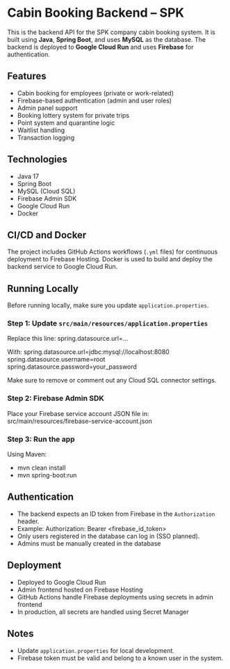 # Cabin Booking Backend – SPK

This is the backend API for the SPK company cabin booking system. It is built using **Java**, **Spring Boot**, and uses **MySQL** as the database. The backend is deployed to **Google Cloud Run** and uses **Firebase** for authentication.

## Features

- Cabin booking for employees (private or work-related)
- Firebase-based authentication (admin and user roles)
- Admin panel support
- Booking lottery system for private trips
- Point system and quarantine logic
- Waitlist handling
- Transaction logging

## Technologies

- Java 17
- Spring Boot
- MySQL (Cloud SQL)
- Firebase Admin SDK
- Google Cloud Run
- Docker

## CI/CD and Docker

The project includes GitHub Actions workflows (`.yml` files) for continuous deployment to Firebase Hosting. Docker is used to build and deploy the backend service to Google Cloud Run.

## Running Locally

Before running locally, make sure you update `application.properties`.

### Step 1: Update `src/main/resources/application.properties`

Replace this line:
spring.datasource.url=...

With:
spring.datasource.url=jdbc:mysql://localhost:8080
spring.datasource.username=root
spring.datasource.password=your_password


Make sure to remove or comment out any Cloud SQL connector settings.

### Step 2: Firebase Admin SDK

Place your Firebase service account JSON file in:
src/main/resources/firebase-service-account.json

### Step 3: Run the app

Using Maven:
- mvn clean install
- mvn spring-boot:run


## Authentication

- The backend expects an ID token from Firebase in the `Authorization` header.
- Example: Authorization: Bearer <firebase_id_token>
- Only users registered in the database can log in (SSO planned).
- Admins must be manually created in the database 

## Deployment

- Deployed to Google Cloud Run
- Admin frontend hosted on Firebase Hosting
- GitHub Actions handle Firebase deployments using secrets in admin frontend 
- In production, all secrets are handled using Secret Manager

## Notes

- Update `application.properties` for local development.
- Firebase token must be valid and belong to a known user in the system.

